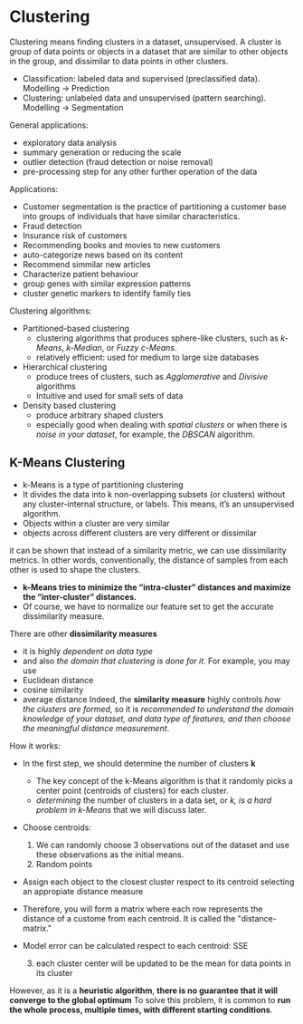 # Clustering

Clustering means finding clusters in a dataset, unsupervised.
A cluster is group of data points or objects in a dataset that are similar to other objects in the group, and dissimilar to data points in other clusters.

- Classification: labeled data and supervised (preclassified data). Modelling -> Prediction
- Clustering: unlabeled data and unsupervised (pattern searching). Modelling -> Segmentation

General applications:
- exploratory data analysis
- summary generation or reducing the scale
- outlier detection (fraud detection or noise removal)
- pre-processing step for any other further operation of the data

Applications:
- Customer segmentation is the practice of partitioning a customer base into groups of individuals that have similar characteristics.
- Fraud detection
- Insurance risk of customers
- Recommending books and movies to new customers
- auto-categorize news based on its content
- Recommend simmilar new articles
- Characterize patient behaviour
- group genes with similar expression patterns
- cluster genetic markers to identify family ties

Clustering algorithms:
- Partitioned-based clustering
  - clustering algorithms that produces sphere-like clusters, such as *k-Means*, *k-Median*, or *Fuzzy c-Means*.
  - relatively efficient: used for medium to large size databases
- Hierarchical clustering
  - produce trees of clusters, such as *Agglomerative* and *Divisive* algorithms
  - Intuitive and used for small sets of data
- Density based clustering
  - produce arbitrary shaped clusters
  - especially good when dealing with *spatial clusters* or when there is *noise in your dataset*, for example, the *DBSCAN* algorithm.

## K-Means Clustering

- k-Means is a type of partitioning clustering
- It divides the data into k non-overlapping subsets (or clusters) without any cluster-internal structure, or labels. This means, it’s an unsupervised algorithm.
- Objects within a cluster are very similar
- objects across different clusters are very different or dissimilar

it can be shown that instead of a similarity metric, we can use dissimilarity metrics.
In other words, conventionally, the distance of samples from each other is used to shape the clusters.
- **k-Means tries to minimize the “intra-cluster” distances and maximize the “inter-cluster” distances.**
- Of course, we have to normalize our feature set to get the accurate dissimilarity measure.


There are other **dissimilarity measures** 
- it is highly *dependent on data type* 
- and also *the domain that clustering is done for it*.
For example, you may use 
- Euclidean distance
- cosine similarity
- average distance
Indeed, the **similarity measure** highly controls *how the clusters are formed*, so it is *recommended to understand the domain knowledge of your dataset, and data type of features, and then choose the meaningful distance measurement*.

How it works:
- In the first step, we should determine the number of clusters **k**
  - The key concept of the k-Means algorithm is that it randomly picks a center point (centroids of clusters) for each cluster. 
  - *determining* the number of clusters in a data set, or *k, is a hard problem in k-Means* that we will discuss later.
- Choose centroids:
  1. We can randomly choose 3 observations out of the dataset and use these observations as the initial means.
  2. Random points

- Assign each object to the closest cluster respect to its centroid selecting an appropiate distance measure
- Therefore, you will form a matrix where each row represents the distance of a custome from each centroid. It is called the "distance-matrix."
- Model error can be calculated respect to each centroid: SSE

  3. each cluster center will be updated to be the mean for data points in its cluster

However, as it is a **heuristic algorithm**, **there is no guarantee that it will converge to the global optimum**
To solve this problem, it is common to **run the whole process, multiple times, with different starting conditions**.